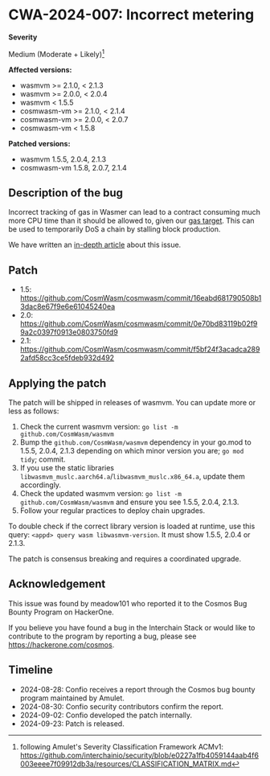 # CWA-2024-007: Incorrect metering

**Severity**

Medium (Moderate + Likely)[^1]

**Affected versions:**

- wasmvm >= 2.1.0, < 2.1.3
- wasmvm >= 2.0.0, < 2.0.4
- wasmvm < 1.5.5
- cosmwasm-vm >= 2.1.0, < 2.1.4
- cosmwasm-vm >= 2.0.0, < 2.0.7
- cosmwasm-vm < 1.5.8

**Patched versions:**

- wasmvm 1.5.5, 2.0.4, 2.1.3
- cosmwasm-vm 1.5.8, 2.0.7, 2.1.4

## Description of the bug

Incorrect tracking of gas in Wasmer can lead to a contract consuming much more CPU time than it should be allowed to,
given our [gas target](https://github.com/CosmWasm/cosmwasm/blob/e50490c4199a234200a497219b27f071c3409f58/docs/GAS.md#cosmwasm-gas-pricing).
This can be used to temporarily DoS a chain by stalling block production.

We have written an [in-depth article](https://medium.com/cosmwasm/metering-is-hard-cosmwasm-security-issues-explained-a797511cd54e) about this issue.

## Patch

- 1.5: https://github.com/CosmWasm/cosmwasm/commit/16eabd681790508b13dac8e67f9e6e61045240ea
- 2.0: https://github.com/CosmWasm/cosmwasm/commit/0e70bd83119b02f99a2c0397f0913e0803750fd9
- 2.1: https://github.com/CosmWasm/cosmwasm/commit/f5bf24f3acadca2892afd58cc3ce5fdeb932d492

## Applying the patch

The patch will be shipped in releases of wasmvm. You can update more or less as follows:

1. Check the current wasmvm version: `go list -m github.com/CosmWasm/wasmvm`
2. Bump the `github.com/CosmWasm/wasmvm` dependency in your go.mod to 1.5.5, 2.0.4, 2.1.3 depending on which minor version you are; `go mod tidy`; commit.
3. If you use the static libraries `libwasmvm_muslc.aarch64.a`/`libwasmvm_muslc.x86_64.a`, update them accordingly.
4. Check the updated wasmvm version: `go list -m github.com/CosmWasm/wasmvm` and ensure you see 1.5.5, 2.0.4, 2.1.3.
5. Follow your regular practices to deploy chain upgrades.

To double check if the correct library version is loaded at runtime, use this query:
`<appd> query wasm libwasmvm-version`. It must show 1.5.5, 2.0.4 or 2.1.3.

The patch is consensus breaking and requires a coordinated upgrade.

## Acknowledgement

This issue was found by meadow101 who reported it to the Cosmos Bug Bounty Program on HackerOne.

If you believe you have found a bug in the Interchain Stack or would like to contribute to the
program by reporting a bug, please see <https://hackerone.com/cosmos>.

## Timeline

- 2024-08-28: Confio receives a report through the Cosmos bug bounty program maintained by Amulet.
- 2024-08-30: Confio security contributors confirm the report.
- 2024-09-02: Confio developed the patch internally.
- 2024-09-23: Patch is released.

[^1]: following Amulet's Severity Classification Framework ACMv1: https://github.com/interchainio/security/blob/e0227a1fb4059144aab4f6003eeee7f09912db3a/resources/CLASSIFICATION_MATRIX.md
